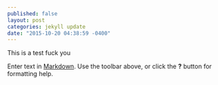 ```yaml
---
published: false
layout: post
categories: jekyll update
date: "2015-10-20 04:38:59 -0400"
---
```



This is a test fuck you

Enter text in [Markdown](http://daringfireball.net/projects/markdown/). Use the toolbar above, or click the **?** button for formatting help.
